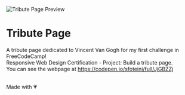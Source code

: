![Tribute Page Preview](/images/tribute_social_preview.jpg.png)

# Tribute Page
A tribute page dedicated to Vincent Van Gogh for my first challenge in FreeCodeCamp!<br/>
Responsive Web Design Certification - Project: Build a tribute page.<br/>
You can see the webpage at https://codepen.io/sfoteini/full/JjGBZZj<br/><br/>

Made with :heartpulse:
